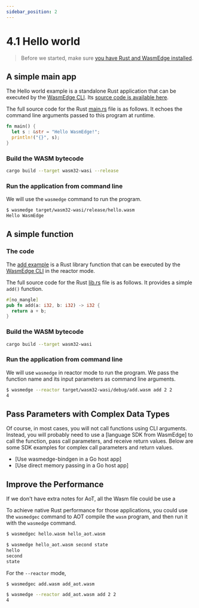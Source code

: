 ```yaml
---
sidebar_position: 2
---
```


# 4.1 Hello world

> Before we started, make sure [you have Rust and WasmEdge installed](setup).

## A simple main app

The Hello world example is a standalone Rust application that can be executed by the [WasmEdge CLI](../build-and-run/cli). Its [source code is available here](https://github.com/second-state/wasm-learning/tree/master/cli/hello).

The full source code for the Rust [main.rs](https://github.com/second-state/rust-examples/tree/main/hello) file is as follows.
It echoes the command line arguments passed to this program at runtime.

```rust
fn main() {
  let s : &str = "Hello WasmEdge!";
  println!("{}", s);
}
```

### Build the WASM bytecode

```bash
cargo build --target wasm32-wasi --release
```

### Run the application from command line

We will use the `wasmedge` command to run the program.

```bash
$ wasmedge target/wasm32-wasi/release/hello.wasm 
Hello WasmEdge
```

## A simple function

### The code

The [add example](https://github.com/second-state/wasm-learning/tree/master/cli/add) is a Rust library function that can be executed by the [WasmEdge CLI](../build-and-run/cli) in the reactor mode.

The full source code for the Rust [lib.rs](https://github.com/second-state/wasm-learning/blob/master/cli/add/src/lib.rs) file is as follows.
It provides a simple `add()` function.

```rust
#[no_mangle]
pub fn add(a: i32, b: i32) -> i32 {
  return a + b;
}
```

###  Build the WASM bytecode

```bash
cargo build --target wasm32-wasi
```

### Run the application from command line

We will use `wasmedge` in reactor mode to run the program. We pass the function name and its input parameters as command line arguments.

```bash
$ wasmedge --reactor target/wasm32-wasi/debug/add.wasm add 2 2
4
```

## Pass Parameters with Complex Data Types

Of course, in most cases, you will not call functions using CLI arguments.
Instead, you will probably need to use a [language SDK from WasmEdge] to call the function, pass call parameters, and receive return values.
Below are some SDK examples for complex call parameters and return values.

* [Use wasmedge-bindgen in a Go host app]
* [Use direct memory passing in a Go host app]


## Improve the Performance

If we don't have extra notes for AoT, all the Wasm file could be use a

To achieve native Rust performance for those applications, you could use the `wasmedgec` command to AOT compile the `wasm` program, and then run it with the `wasmedge` command.

```bash
$ wasmedgec hello.wasm hello_aot.wasm

$ wasmedge hello_aot.wasm second state
hello
second
state
```

For the `--reactor` mode,

```bash
$ wasmedgec add.wasm add_aot.wasm

$ wasmedge --reactor add_aot.wasm add 2 2
4
```



